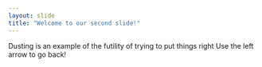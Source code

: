 ```yaml
---
layout: slide
title: "Welcome to our second slide!"
---
```

Dusting is an example of the futility of trying to put things right
Use the left arrow to go back!
